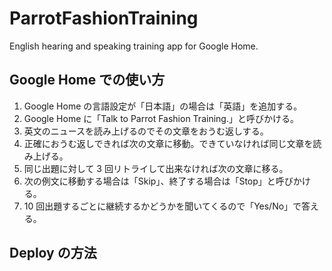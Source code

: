 # ParrotFashionTraining

English hearing and speaking training app for Google Home.

## Google Home での使い方

1. Google Home の言語設定が「日本語」の場合は「英語」を追加する。
2. Google Home に「Talk to Parrot Fashion Training.」と呼びかける。
3. 英文のニュースを読み上げるのでその文章をおうむ返しする。
4. 正確におうむ返しできれば次の文章に移動。できていなければ同じ文章を読み上げる。
5. 同じ出題に対して 3 回リトライして出来なければ次の文章に移る。
6. 次の例文に移動する場合は「Skip」、終了する場合は「Stop」と呼びかける。
7. 10 回出題するごとに継続するかどうかを聞いてくるので「Yes/No」で答える。

## Deploy の方法
